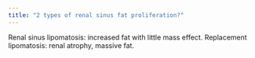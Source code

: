 ```yaml
---
title: "2 types of renal sinus fat proliferation?"
---
```

Renal sinus lipomatosis: increased fat with little mass effect. Replacement lipomatosis: renal atrophy, massive fat.


